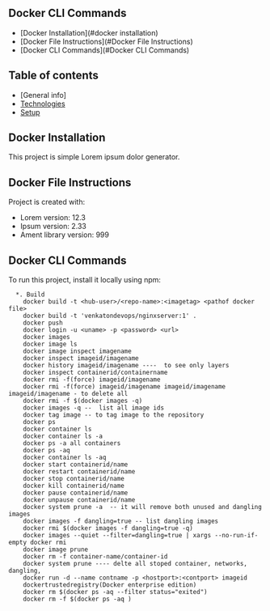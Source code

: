 ## Docker CLI Commands
* [Docker Installation](#docker installation)
* [Docker File Instructions](#Docker File Instructions)
* [Docker CLI Commands](#Docker CLI Commands)
## Table of contents
* [General  info]
* [Technologies](#technologies)
* [Setup](#setup)

## Docker Installation
This project is simple Lorem ipsum dolor generator.
	
## Docker File Instructions
Project is created with:
* Lorem version: 12.3
* Ipsum version: 2.33
* Ament library version: 999
	
## Docker CLI Commands
To run this project, install it locally using npm:

```shell script
  *. Build
    docker build -t <hub-user>/<repo-name>:<imagetag> <pathof docker file>
    docker build -t 'venkatondevops/nginxserver:1' .
    docker push 
    docker login -u <uname> -p <password> <url>
    docker images
    docker image ls
    docker image inspect imagename
    docker inspect imageid/imagename
    docker history imageid/imagename ----  to see only layers
    docker inspect containerid/containername
    docker rmi -f(force) imageid/imagename
    docker rmi -f(force) imageid/imagename imageid/imagename imageid/imagename - to delete all
    docker rmi -f $(docker images -q)
    docker images -q --  list all image ids
    docker tag image -- to tag image to the repository
    docker ps
    docker container ls
    docker container ls -a
    docker ps -a all containers
    docker ps -aq
    docker container ls -aq
    docker start containerid/name
    docker restart containerid/name
    docker stop containerid/name
    docker kill containerid/name
    docker pause containerid/name
    docker unpause containerid/name
    docker system prune -a  -- it will remove both unused and dangling images
    docker images -f dangling=true -- list dangling images
    docker rmi $(docker images -f dangling=true -q)
    docker images --quiet --filter=dangling=true | xargs --no-run-if-empty docker rmi
    docker image prune 
    docker rm -f container-name/container-id
    docker system prune ---- delte all stoped container, networks, dangling,
    docker run -d --name contname -p <hostport>:<contport> imageid
    dockertrustedregistry(Docker enterprise edition)
    docker rm $(docker ps -aq --filter status="exited")
    docker rm -f $(docker ps -aq )

```
  
